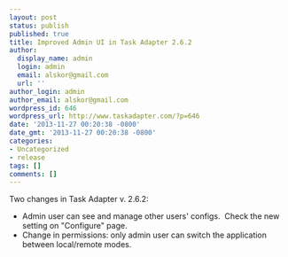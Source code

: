 ```yaml
---
layout: post
status: publish
published: true
title: Improved Admin UI in Task Adapter 2.6.2
author:
  display_name: admin
  login: admin
  email: alskor@gmail.com
  url: ''
author_login: admin
author_email: alskor@gmail.com
wordpress_id: 646
wordpress_url: http://www.taskadapter.com/?p=646
date: '2013-11-27 00:20:38 -0800'
date_gmt: '2013-11-27 00:20:38 -0800'
categories:
- Uncategorized
- release
tags: []
comments: []
---
```

<p>Two changes in Task Adapter v. 2.6.2:</p>
<ul>
<li>Admin user can see and manage other users' configs. &nbsp;Check the new setting on "Configure" page.</li>
<li>Change in permissions: only admin user can switch the application between local&#47;remote modes.</li><br />
</ul><br />
&nbsp;</p>
